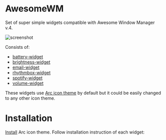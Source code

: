 # AwesomeWM

Set of super simple widgets compatible with Awesome Window Manager v.4.

![screenshot](https://github.com/streetturtle/AwesomeWM/blob/master/screenshot.png?raw=true)

Consists of:

- [battery-widget](https://github.com/streetturtle/AwesomeWM/tree/master/battery-widget)
- [brightness-widget](https://github.com/streetturtle/AwesomeWM/tree/master/brightness-widget)
- [email-widget](https://github.com/streetturtle/AwesomeWM/tree/master/email-widget)
- [rhythmbox-widget](https://github.com/streetturtle/AwesomeWM/tree/master/rhythmbox-widget)
- [spotify-widget](https://github.com/streetturtle/AwesomeWM/tree/master/spotify-widget)
- [volume-widget](https://github.com/streetturtle/AwesomeWM/tree/master/volume-widget)

These widgets use [Arc icon theme](https://github.com/horst3180/arc-icon-theme) by default but it could be easily changed to any other icon theme.

# Installation

[Install](https://github.com/horst3180/arc-icon-theme#installation) Arc icon theme.
Follow installation instruction of each widget:
